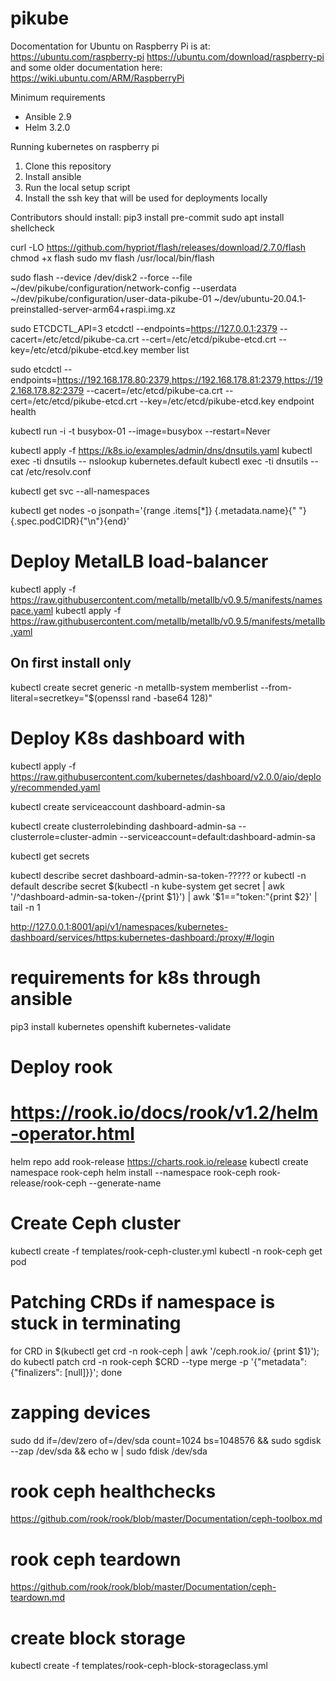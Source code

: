 # pikube

Docomentation for Ubuntu on Raspberry Pi is at:
https://ubuntu.com/raspberry-pi
https://ubuntu.com/download/raspberry-pi
and some older documentation here:
https://wiki.ubuntu.com/ARM/RaspberryPi

Minimum requirements
- Ansible 2.9
- Helm 3.2.0

Running kubernetes on raspberry pi

1. Clone this repository
1. Install ansible
1. Run the local setup script
1. Install the ssh key that will be used for deployments locally

Contributors should install:
pip3 install pre-commit
sudo apt install shellcheck

curl -LO https://github.com/hypriot/flash/releases/download/2.7.0/flash
chmod +x flash
sudo mv flash /usr/local/bin/flash

sudo flash --device /dev/disk2 --force --file ~/dev/pikube/configuration/network-config --userdata ~/dev/pikube/configuration/user-data-pikube-01 ~/dev/ubuntu-20.04.1-preinstalled-server-arm64+raspi.img.xz

sudo ETCDCTL_API=3 etcdctl --endpoints=https://127.0.0.1:2379 --cacert=/etc/etcd/pikube-ca.crt --cert=/etc/etcd/pikube-etcd.crt --key=/etc/etcd/pikube-etcd.key member list

sudo etcdctl --endpoints=https://192.168.178.80:2379,https://192.168.178.81:2379,https://192.168.178.82:2379 --cacert=/etc/etcd/pikube-ca.crt --cert=/etc/etcd/pikube-etcd.crt --key=/etc/etcd/pikube-etcd.key endpoint health

kubectl run -i -t busybox-01 --image=busybox --restart=Never

kubectl apply -f https://k8s.io/examples/admin/dns/dnsutils.yaml
kubectl exec -ti dnsutils -- nslookup kubernetes.default
kubectl exec -ti dnsutils -- cat /etc/resolv.conf

kubectl get svc --all-namespaces

kubectl get nodes -o jsonpath='{range .items[*]} {.metadata.name}{"  "}{.spec.podCIDR}{"\n"}{end}'

# Deploy MetalLB load-balancer
kubectl apply -f https://raw.githubusercontent.com/metallb/metallb/v0.9.5/manifests/namespace.yaml
kubectl apply -f https://raw.githubusercontent.com/metallb/metallb/v0.9.5/manifests/metallb.yaml
## On first install only
kubectl create secret generic -n metallb-system memberlist --from-literal=secretkey="$(openssl rand -base64 128)"

# Deploy K8s dashboard with
kubectl apply -f https://raw.githubusercontent.com/kubernetes/dashboard/v2.0.0/aio/deploy/recommended.yaml

kubectl create serviceaccount dashboard-admin-sa

kubectl create clusterrolebinding dashboard-admin-sa --clusterrole=cluster-admin --serviceaccount=default:dashboard-admin-sa

kubectl get secrets

kubectl describe secret dashboard-admin-sa-token-?????
or
kubectl -n default describe secret $(kubectl -n kube-system get secret | awk '/^dashboard-admin-sa-token-/{print $1}') | awk '$1=="token:"{print $2}' | tail -n 1

http://127.0.0.1:8001/api/v1/namespaces/kubernetes-dashboard/services/https:kubernetes-dashboard:/proxy/#/login
# requirements for k8s through ansible
pip3 install kubernetes openshift kubernetes-validate

# Deploy rook
# https://rook.io/docs/rook/v1.2/helm-operator.html
helm repo add rook-release https://charts.rook.io/release
kubectl create namespace rook-ceph
helm install --namespace rook-ceph rook-release/rook-ceph --generate-name

# Create Ceph cluster
kubectl create -f templates/rook-ceph-cluster.yml
kubectl -n rook-ceph get pod

# Patching CRDs if namespace is stuck in terminating
for CRD in $(kubectl get crd -n rook-ceph | awk '/ceph.rook.io/ {print $1}'); do kubectl patch crd -n rook-ceph $CRD --type merge -p '{"metadata":{"finalizers": [null]}}'; done

# zapping devices
sudo dd if=/dev/zero of=/dev/sda count=1024 bs=1048576 && sudo sgdisk --zap /dev/sda && echo w | sudo fdisk /dev/sda
# rook ceph healthchecks
https://github.com/rook/rook/blob/master/Documentation/ceph-toolbox.md

# rook ceph teardown
https://github.com/rook/rook/blob/master/Documentation/ceph-teardown.md

# create block storage
kubectl create -f templates/rook-ceph-block-storageclass.yml
